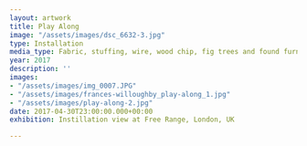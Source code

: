 ```yaml
---
layout: artwork
title: Play Along
image: "/assets/images/dsc_6632-3.jpg"
type: Installation
media_type: Fabric, stuffing, wire, wood chip, fig trees and found furniture
year: 2017
description: ''
images:
- "/assets/images/img_0007.JPG"
- "/assets/images/frances-willoughby_play-along_1.jpg"
- "/assets/images/play-along-2.jpg"
date: 2017-04-30T23:00:00.000+00:00
exhibition: Instillation view at Free Range, London, UK

---
```

